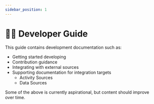 ```yaml
---
sidebar_position: 1
---
```


# 👩‍💻 Developer Guide

This guide contains development documentation such as:
- Getting started developing
- Contribution guidance
- Integrating with external sources
- Supporting documentation for integration targets
    - Activity Sources
    - Data Sources

Some of the above is currently aspirational, but content should improve over time.
